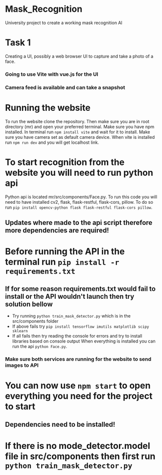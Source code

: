 # Mask_Recognition
University project to create a working mask recognition AI

# Task 1

Creating a UI, possibly a web browser UI to capture and take a photo of a face.
### Going to use Vite with vue.js for the UI

### Camera feed is available and can take a snapshot

# Running the website
To run the website clone the repository. Then make sure you are in root directory (mr) and open your preferred terminal. 
Make sure you have npm installed. In terminal run ```npm install vite``` and wait for it to install.
Make sure you have camera set as default camera device. When vite is installed run ```npm run dev``` and you will get localhost link.

# To start recognition from the website you will need to run python api
Python api is located mr/src/components/Face.py.
To run this code you will need to have installed cv2, flask, flask-restful, flask-cors, pillow.
To do so run ```pip install opencv-python flask flask-restful flask-cors pillow```.
## Updates where made to the api script therefore more dependencies are required!
# Before running the API in the terminal run ```pip install -r requirements.txt```
## If for some reason requirements.txt would fail to install or the API wouldn't launch then try solution bellow
* Try running `python train_mask_detector.py` which is in the src/components folder
* If above fails try `pip install tensorflow imutils matplotlib scipy sklearn`
* If all fails then try reading the console for errors and try to install libraries based on console output
When everything is installed you can run the api ```python Face.py```.

### Make sure both services are running for the website to send images to API

# You can now use `npm start` to open everything you need for the project to start
## Dependencies need to be installed!
# If there is no mode_detector.model file in src/components then first run `python train_mask_detector.py`